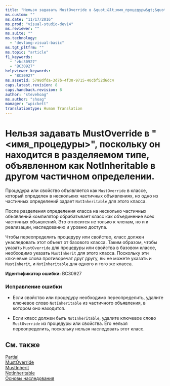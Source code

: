 ```yaml
---
title: "Нельзя задавать MustOverride в &quot;&lt;имя_процедуры&gt;&quot;, поскольку он находится в разделяемом типе, объявленном как NotInheritable в другом частичном определении. | Microsoft Docs"
ms.custom: ""
ms.date: "11/17/2016"
ms.prod: "visual-studio-dev14"
ms.reviewer: ""
ms.suite: ""
ms.technology: 
  - "devlang-visual-basic"
ms.tgt_pltfrm: ""
ms.topic: "article"
f1_keywords: 
  - "vbc30927"
  - "BC30927"
helpviewer_keywords: 
  - "BC30927"
ms.assetid: 5798dfda-3d7b-4f30-9715-40cbf52d6dc4
caps.latest.revision: 8
caps.handback.revision: 8
author: "stevehoag"
ms.author: "shoag"
manager: "wpickett"
translationtype: Human Translation
---
```

# Нельзя задавать MustOverride в &quot;&lt;имя_процедуры&gt;&quot;, поскольку он находится в разделяемом типе, объявленном как NotInheritable в другом частичном определении.
Процедура или свойство объявляется как `MustOverride` в классе, который определен в нескольких частичных объявлениях, но одно из частичных определений задает `NotInheritable` для этого класса.  
  
 После разделения определения класса на несколько частичных объявлений компилятор обрабатывает класс как объединение всех частичных объявлений. Это относится не только к членам, но и к реализации, наследованию и уровню доступа.  
  
 Чтобы переопределить процедуру или свойство, класс должен унаследовать этот объект от базового класса. Таким образом, чтобы указать `MustOverride` для процедуры или свойства в базовом классе, необходимо указать `MustInherit` для этого класса. Поскольку эти ключевые слова противоречат друг другу, вы не можете указать и `MustInherit`, и `NotInheritable` для одного и того же класса.  
  
 **Идентификатор ошибки:** BC30927  
  
### Исправление ошибки  
  
-   Если свойство или процедуру необходимо переопределить, удалите ключевое слово `NotInheritable` из частичного объявления, в котором оно находится.  
  
-   Если класс должен быть `NotInheritable`, удалите ключевое слово `MustOverride` из процедуры или свойства. Его нельзя переопределить, поскольку нельзя наследовать этот класс.  
  
## См. также  
 [Partial](../../visual-basic/language-reference/modifiers/partial.md)   
 [MustOverride](../../visual-basic/language-reference/modifiers/mustoverride.md)   
 [MustInherit](../../visual-basic/language-reference/modifiers/mustinherit.md)   
 [NotInheritable](../../visual-basic/language-reference/modifiers/notinheritable.md)   
 [Основы наследования](../../visual-basic/programming-guide/language-features/objects-and-classes/inheritance-basics.md)